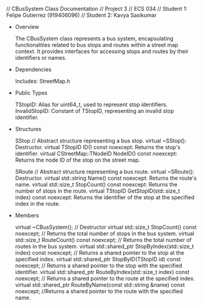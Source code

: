 // CBusSystem Class Documentation
// Project 3
// ECS 034
// Student 1: Felipe Gutierrez (919406096)
// Student 2: Kavya Sasikumar

- Overview

    The CBusSystem class represents a bus system, encapsulating functionalities related to bus stops and routes within a street map context. It provides interfaces for accessing stops and routes by their identifiers or names.

- Dependencies

    Includes: StreetMap.h

- Public Types

    TStopID: Alias for uint64_t, used to represent stop identifiers.
    InvalidStopID: Constant of TStopID, representing an invalid stop identifier. 
    
- Structures

    SStop
    // Abstract structure representing a bus stop.
    virtual ~SStop(): Destructor.
    virtual TStopID ID() const noexcept: Returns the stop's identifier.
    virtual CStreetMap::TNodeID NodeID() const noexcept: Returns the node ID of the stop on the street map.

    SRoute
    // Abstract structure representing a bus route.
    virtual ~SRoute(): Destructor.
    virtual std::string Name() const noexcept: Returns the route's name.
    virtual std::size_t StopCount() const noexcept: Returns the number of stops in the route.
    virtual TStopID GetStopID(std::size_t index) const noexcept: Returns the identifier of the stop at the specified index in the route.

- Members

    virtual ~CBusSystem(); // Destructor
    virtual std::size_t StopCount() const noexcept; // Returns the total number of stops in the bus system.
    virtual std::size_t RouteCount() const noexcept; // Returns the total number of routes in the bus system.
    virtual std::shared_ptr<SStop> StopByIndex(std::size_t index) const noexcept; // Returns a shared pointer to the stop at the specified index.
    virtual std::shared_ptr<SStop> StopByID(TStopID id) const noexcept; // Returns a shared pointer to the stop with the specified identifier.
    virtual std::shared_ptr<SRoute> RouteByIndex(std::size_t index) const noexcept; // Returns a shared pointer to the route at the specified index.
    virtual std::shared_ptr<SRoute> RouteByName(const std::string &name) const noexcept; //Returns a shared pointer to the route with the specified name.